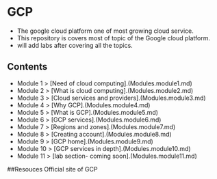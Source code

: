 # GCP

- The google cloud platform one of most growing cloud service.
- This repository is covers most of topic of the Google cloud platform.
- will add labs after covering all the topics.


## Contents
- Module 1 > [Need of cloud computing].(Modules.module1.md)
- Module 2 > [What is cloud computing].(Modules.module2.md)
- Module 3 > [Cloud services and providers].(Modules.module3.md)
- Module 4 > [Why GCP].(Modules.module4.md)
- Module 5 > [What is GCP].(Modules.module5.md)
- Module 6 > [GCP services].(Modules.module6.md)
- Module 7 > [Regions and zones].(Modules.module7.md)
- Module 8 > [Creating account].(Modules.module8.md)
- Module 9 > [GCP home].(Modules.module9.md)
- Module 10 > [GCP services in depth].(Modules.module10.md)
- Module 11 > [lab section- coming soon].(Modules.module11.md)


##Resouces 
Official site of GCP 
